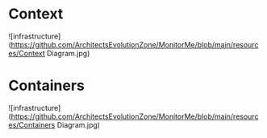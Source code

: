 # Context

![infrastructure](https://github.com/ArchitectsEvolutionZone/MonitorMe/blob/main/resources/Context Diagram.jpg)

# Containers

![infrastructure](https://github.com/ArchitectsEvolutionZone/MonitorMe/blob/main/resources/Containers Diagram.jpg)
